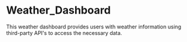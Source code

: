 # Weather_Dashboard
This weather dashboard provides users with weather information using third-party API's to access the necessary data.

